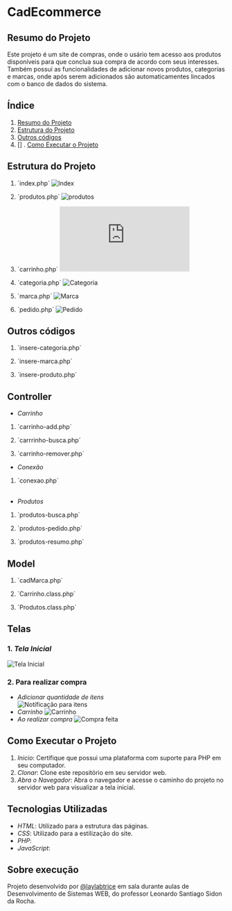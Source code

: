 # CadEcommerce

## Resumo do Projeto
Este projeto é um site de compras, onde o usário tem acesso aos produtos disponíveis para que conclua sua compra de acordo com seus interesses. Também possuí as funcionalidades de adicionar novos produtos, categorias e marcas, onde após serem adicionados são automaticamentes lincados com o banco de dados do sistema.

## Índice
 
1. [Resumo do Projeto](#resumo-do-projeto)
2. [Estrutura do Projeto](#estrutura-do-projeto)
3. [Outros códigos](#outros-códigos)
4. []
. [Como Executar o Projeto](#como-executar-o-projeto)

## Estrutura do Projeto  
1.  ´index.php´
![Index](https://github.com/laylabtrice/CadEcommerce/blob/main/img/INDEX.png)  

2.  ´produtos.php´
![produtos](https://github.com/laylabtrice/CadEcommerce/blob/main/img/PRODUTOS.png)  

3.  ´carrinho.php´
![Carrinho](https://github.com/laylabtrice/CadEcommerce/blob/main/img/carrinho.php)  

4.  ´categoria.php´
![Categoria](https://github.com/laylabtrice/CadEcommerce/blob/main/img/CATEGORIA.png)  

5.  ´marca.php´
![Marca](https://github.com/laylabtrice/CadEcommerce/blob/main/img/MARCA.png)  

6.  ´pedido.php´
![Pedido](https://github.com/laylabtrice/CadEcommerce/blob/main/img/PEDIDO.png)  

## Outros códigos  
1. ´insere-categoria.php´
![]()  

2. ´insere-marca.php´
![]()  

3. ´insere-produto.php´
![]()  

## Controller  

- *Carrinho*
1. ´carrinho-add.php´  
![]()  

2. ´carrrinho-busca.php´  
![]()  

3. ´carrinho-remover.php´  
![]()  

- *Conexão*
1. ´conexao.php´  
![]()  

- *Produtos*  
1. ´produtos-busca.php´  
![]()  

2. ´produtos-pedido.php´  
![]()  

3. ´produtos-resumo.php´  
![]()  

## Model  
1. ´cadMarca.php´  
![]()  

2. ´Carrinho.class.php´  
![]()  

3. ´Produtos.class.php´  
![]()  

## Telas
### 1. *Tela Inicial*
![Tela Inicial](https://github.com/laylabtrice/CadEcommerce/blob/main/img/p%C3%A1ginainicial.png)  

### 2. Para realizar compra
- *Adicionar quantidade de itens*  
![Notificação para itens](https://github.com/laylabtrice/CadEcommerce/blob/main/img/additem.png)  
- *Carrinho*
![Carrinho](https://github.com/laylabtrice/CadEcommerce/blob/main/img/carrinho1.png)  
- *Ao realizar compra*
![Compra feita](https://github.com/laylabtrice/CadEcommerce/blob/main/img/pedidofeito.png)  

## Como Executar o Projeto

1. *Inicio*: Certifique que possui uma plataforma com suporte para PHP em seu computador.
2. *Clonar*: Clone este repositório em seu servidor web.
3. *Abra o Navegador*: Abra o navegador e acesse o caminho do projeto no servidor web para visualizar a tela inicial.

## Tecnologias Utilizadas

- *HTML*: Utilizado para a estrutura das páginas.
- *CSS*: Utilizado para a estilização do site.
- *PHP*: 
- *JavaScript*:

## Sobre execução

Projeto desenvolvido por [@laylabtrice](https://github.com/laylabtrice) em sala durante aulas de Desenvolvimento de Sistemas WEB, do professor Leonardo Santiago Sidon da Rocha. 





